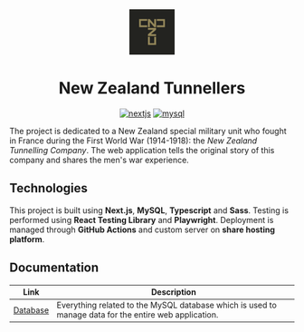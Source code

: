 <div align="center">
    <img width="80" height="80" src="./public/apple-touch-icon-114x114.png"/>
</div>
<h1 align="center">
    New Zealand Tunnellers
</h1>
<p align="center">
    <a href="https://github.com/vercel/next.js">
        <img src="https://img.shields.io/badge/Next-black?style=for-the-badge&logo=next.js&logoColor=white" alt="nextjs"></a>
    <a href="https://www.mysql.com/">
        <img src="https://img.shields.io/badge/mysql-4479A1.svg?style=for-the-badge&logo=mysql&logoColor=white" alt="mysql"></a>
</p>

The project is dedicated to a New Zealand special military unit who fought in France during the First World War (1914-1918): the _New Zealand Tunnelling Company_. The web application tells the original story of this company and shares the men's war experience.

## Technologies

This project is built using **Next.js**, **MySQL**, **Typescript** and **Sass**. Testing is performed using **React Testing Library** and **Playwright**. Deployment is managed through **GitHub Actions** and custom server on **share hosting platform**.

## Documentation

| Link                           | Description                                                                                           |
| ------------------------------ | ----------------------------------------------------------------------------------------------------- |
| [Database](./docs/database.md) | Everything related to the MySQL database which is used to manage data for the entire web application. |
